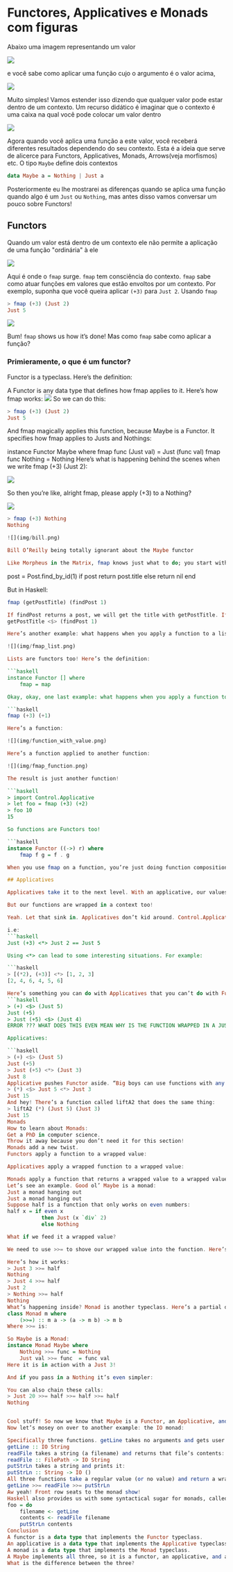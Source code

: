 # Functores, Applicatives e Monads com figuras


Abaixo uma imagem representando um valor

![](img/value.png)

e  você sabe como aplicar uma função cujo o argumento  é o  valor acima,

![](img/value_apply.png)

Muito simples! Vamos estender isso dizendo que qualquer valor pode estar dentro de um contexto. Um recurso didático é imaginar que o contexto é uma caixa na qual você pode colocar um valor dentro

![](img/value_and_context.png)

Agora quando você aplica uma função a este valor, você receberá diferentes resultados dependendo do seu contexto. Esta é a ideia que serve de alicerce para  Functors, Applicatives, Monads, Arrows(veja morfismos) etc.  O tipo  `Maybe` define dois contextos

```haskell
data Maybe a = Nothing | Just a
```

Posteriormente eu lhe mostrarei as diferenças quando se aplica uma função quando algo é um `Just` ou `Nothing`, mas antes disso vamos conversar um pouco sobre Functors!


## Functors

Quando um valor está dentro de um contexto ele não permite a aplicação de uma função "ordinária" à ele

![](img/no_fmap_ouch.png)

Aqui é onde o `fmap` surge.  `fmap` tem consciência do contexto. `fmap` sabe como atuar funções em valores
que estão envoltos por um contexto. Por exemplo, suponha que você queira
aplicar `(+3)` para `Just 2`. Usando `fmap`

```haskell
> fmap (+3) (Just 2)
Just 5
```


![](img/fmap_apply.png)

Bum! `fmap` shows us how it’s done!  Mas como  `fmap` sabe como aplicar a função?

### Primieramente, o que é um functor?

Functor is a typeclass. Here’s the definition:

A Functor is any data type that defines how fmap applies to it. Here’s how fmap works:
![](img/fmap_def.png)
So we can do this:

```haskell
> fmap (+3) (Just 2)
Just 5
```

And fmap magically applies this function, because Maybe is a Functor. It specifies how fmap applies to Justs and Nothings:

instance Functor Maybe where
    fmap func (Just val) = Just (func val)
    fmap func Nothing = Nothing
Here’s what is happening behind the scenes when we write fmap (+3) (Just 2):

![](img/fmap_just.png)

So then you’re like, alright fmap, please apply (+3) to a Nothing?

![](img/fmap_nothing.png)

```haskell
> fmap (+3) Nothing
Nothing

![](img/bill.png)

Bill O’Reilly being totally ignorant about the Maybe functor

Like Morpheus in the Matrix, fmap knows just what to do; you start with Nothing, and you end up with Nothing! fmap is zen. Now it makes sense why the Maybe data type exists. For example, here’s how you work with a database record in a language without Maybe:

```
post = Post.find_by_id(1)
if post
  return post.title
else
  return nil
end

But in Haskell:

```haskell
fmap (getPostTitle) (findPost 1)

If findPost returns a post, we will get the title with getPostTitle. If it returns Nothing, we will return Nothing! Pretty neat, huh? <$> is the infix version of fmap, so you will often see this instead:
getPostTitle <$> (findPost 1)

Here’s another example: what happens when you apply a function to a list?

![](img/fmap_list.png)

Lists are functors too! Here’s the definition:

```haskell
instance Functor [] where
    fmap = map

Okay, okay, one last example: what happens when you apply a function to another function?

```haskell
fmap (+3) (+1)

Here’s a function:

![](img/function_with_value.png)

Here’s a function applied to another function:

![](img/fmap_function.png)

The result is just another function!

```haskell
> import Control.Applicative
> let foo = fmap (+3) (+2)
> foo 10
15

So functions are Functors too!

```haskell
instance Functor ((->) r) where
    fmap f g = f . g

When you use fmap on a function, you’re just doing function composition!

## Applicatives

Applicatives take it to the next level. With an applicative, our values are wrapped in a context, just like Functors:

But our functions are wrapped in a context too!

Yeah. Let that sink in. Applicatives don’t kid around. Control.Applicative defines <*>, which knows how to apply a function wrapped in a context to a value wrapped in a context:

i.e:
```haskell
Just (+3) <*> Just 2 == Just 5

Using <*> can lead to some interesting situations. For example:

```haskell
> [(*2), (+3)] <*> [1, 2, 3]
[2, 4, 6, 4, 5, 6]

Here’s something you can do with Applicatives that you can’t do with Functors. How do you apply a function that takes two arguments to two wrapped values?
```haskell
> (+) <$> (Just 5)
Just (+5)
> Just (+5) <$> (Just 4)
ERROR ??? WHAT DOES THIS EVEN MEAN WHY IS THE FUNCTION WRAPPED IN A JUST

Applicatives:

```haskell
> (+) <$> (Just 5)
Just (+5)
> Just (+5) <*> (Just 3)
Just 8
Applicative pushes Functor aside. “Big boys can use functions with any number of arguments,” it says. “Armed <$> and <*>, I can take any function that expects any number of unwrapped values. Then I pass it all wrapped values, and I get a wrapped value out! AHAHAHAHAH!”
> (*) <$> Just 5 <*> Just 3
Just 15
And hey! There’s a function called liftA2 that does the same thing:
> liftA2 (*) (Just 5) (Just 3)
Just 15
Monads
How to learn about Monads:
Get a PhD in computer science.
Throw it away because you don’t need it for this section!
Monads add a new twist.
Functors apply a function to a wrapped value:

Applicatives apply a wrapped function to a wrapped value:

Monads apply a function that returns a wrapped value to a wrapped value. Monads have a function >>= (pronounced “bind”) to do this.
Let’s see an example. Good ol’ Maybe is a monad:
Just a monad hanging out
Just a monad hanging out
Suppose half is a function that only works on even numbers:
half x = if even x
           then Just (x `div` 2)
           else Nothing

What if we feed it a wrapped value?

We need to use >>= to shove our wrapped value into the function. Here’s a photo of >>=:

Here’s how it works:
> Just 3 >>= half
Nothing
> Just 4 >>= half
Just 2
> Nothing >>= half
Nothing
What’s happening inside? Monad is another typeclass. Here’s a partial definition:
class Monad m where
    (>>=) :: m a -> (a -> m b) -> m b
Where >>= is:

So Maybe is a Monad:
instance Monad Maybe where
    Nothing >>= func = Nothing
    Just val >>= func  = func val
Here it is in action with a Just 3!

And if you pass in a Nothing it’s even simpler:

You can also chain these calls:
> Just 20 >>= half >>= half >>= half
Nothing


Cool stuff! So now we know that Maybe is a Functor, an Applicative, and a Monad.
Now let’s mosey on over to another example: the IO monad:

Specifically three functions. getLine takes no arguments and gets user input:
getLine :: IO String
readFile takes a string (a filename) and returns that file’s contents:
readFile :: FilePath -> IO String
putStrLn takes a string and prints it:
putStrLn :: String -> IO ()
All three functions take a regular value (or no value) and return a wrapped value. We can chain all of these using >>=!
getLine >>= readFile >>= putStrLn
Aw yeah! Front row seats to the monad show!
Haskell also provides us with some syntactical sugar for monads, called do notation:
foo = do
    filename <- getLine
    contents <- readFile filename
    putStrLn contents
Conclusion
A functor is a data type that implements the Functor typeclass.
An applicative is a data type that implements the Applicative typeclass.
A monad is a data type that implements the Monad typeclass.
A Maybe implements all three, so it is a functor, an applicative, and a monad.
What is the difference between the three?
